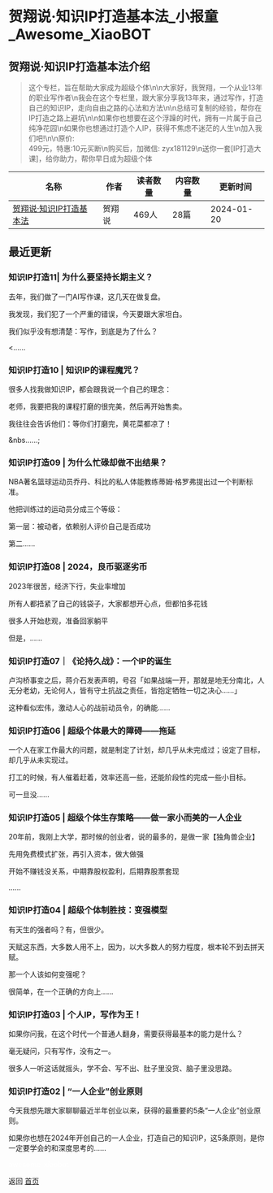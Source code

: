 # 贺翔说·知识IP打造基本法_小报童_Awesome_XiaoBOT

## 贺翔说·知识IP打造基本法介绍
> 这个专栏，旨在帮助大家成为超级个体\n\n大家好，我贺翔，一个从业13年的职业写作者\n我会在这个专栏里，跟大家分享我13年来，通过写作，打造自己的知识IP，走向自由之路的心法和方法\n\n总结可复制的经验，帮你在IP打造之路上避坑\n\n如果你也想要在这个浮躁的时代，拥有一片属于自己纯净花园\n如果你也想通过打造个人IP，获得不焦虑不迷茫的人生\n加入我们吧!\n\n原价:  
499元，特惠:10元买断\n购买后，加微信: zyx181129\n送你一套[IP打造大课]，给你助力，帮你早日成为超级个体  
  


|名称|作者|读者数量|内容数量|更新时间|
|---|---|---|---|---|
|[贺翔说·知识IP打造基本法](https://xiaobot.net/p/Johnnyhe?refer=0b133df9-27dc-423b-8101-639049001c13)|贺翔说|469人|28篇|2024-01-20|

## 最近更新
### 知识IP打造11| 为什么要坚持长期主义？

去年，我们做了一门AI写作课，这几天在做复盘。

我发现，我们犯了一个严重的错误，今天要跟大家坦白。

我们似乎没有想清楚：写作，到底是为了什么？

 <......

### 知识IP打造10 | 知识IP的课程魔咒？

很多人找我做知识IP，都会跟我说一个自己的理念：

老师，我要把我的课程打磨的很完美，然后再开始售卖。

我往往会告诉他们：等你们打磨完，黄花菜都凉了！

&nbs......;

### 知识IP打造09 | 为什么忙碌却做不出结果？

NBA著名篮球运动员乔丹、科比的私人体能教练蒂姆·格罗弗提出过一个判断标准。

他把训练过的运动员分成三个等级：

第一层：被动者，依赖别人评价自己是否成功

第二......

### 知识IP打造08 | 2024，良币驱逐劣币

2023年很苦，经济下行，失业率增加

所有人都捂紧了自己的钱袋子，大家都想开心点，但都怕多花钱

很多人开始悲观，准备回家躺平



但是，......

### 知识IP打造07｜《论持久战》：一个IP的诞生

卢沟桥事变之后，蒋介石发表声明，号召「如果战端一开，那就是地无分南北，人无分老幼，无论何人，皆有守土抗战之责任，皆抱定牺牲一切之决心……」

这种看似宏伟，激动人心的战前动员令，的确能......

### 知识IP打造06 | 超级个体最大的障碍——拖延

一个人在家工作最大的问题，就是制定了计划，却几乎从未完成过；设定了目标，却几乎从未实现过。

打工的时候，有人催着赶着，效率还高一些，还能阶段性的完成一些小目标。

可一旦没......

### 知识IP打造05 | 超级个体生存策略——做一家小而美的一人企业

20年前，我刚上大学，那时候的创业者，说的最多的，是做一家【独角兽企业】

先用免费模式扩张，再引入资本，做大做强

开始不赚钱没关系，中期靠股权盈利，后期靠股票套现

......

### 知识IP打造04 | 超级个体制胜技：变强模型

有天生的强者吗？有，但很少。

天赋这东西，大多数人用不上，因为，以大多数人的努力程度，根本轮不到去拼天赋。

那一个人该如何变强呢？

很简单，在一个正确的方向上......

### 知识IP打造03 | 个人IP，写作为王！

如果你问我，在这个时代一个普通人翻身，需要获得最基本的能力是什么？

毫无疑问，只有写作，没有之一。

很多人一听这话就摇头，学不会、写不出、肚子里没货、脑子里没思路。

### 知识IP打造02 | “一人企业”创业原则

今天我想先跟大家聊聊最近半年创业以来，获得的最重要的5条“一人企业”创业原则。

如果你也想在2024年开创自己的一人企业，打造自己的知识IP，这5条原则，是你一定要学会的和深度思考的......


<a href="https://github.com/Reno9527/awesome-xiaobot" style="color: white; text-decoration: none;">awesome-xiaobot</a>

返回 [首页](../README.md)
